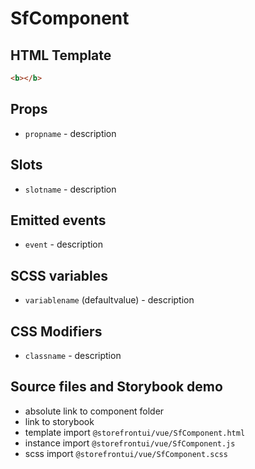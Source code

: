 # SfComponent

<!-- Write about general purpose of the component. Include screenshot (to be replaced with a live example once we migrate to vuepress) -->

## HTML Template

<!-- Just paste HTML template. It's much better description than any other code -->

````html
<b></b>
````
## Props

- `propname` - description 
<!--Write down props and their purpose -->

## Slots

- `slotname` - description

<!-- Describe slots and their purpose -->

## Emitted events

- `event` - description

## SCSS variables

- `variablename` (defaultvalue) - description

<!-- Write down SCSS variables available for configuration -->

## CSS Modifiers

- `classname` - description

<!-- Write down available CSS Modifiers -->

## Source files and Storybook demo

- absolute link to component folder
- link to storybook
- template import `@storefrontui/vue/SfComponent.html`
- instance import `@storefrontui/vue/SfComponent.js`
- scss import `@storefrontui/vue/SfComponent.scss`
